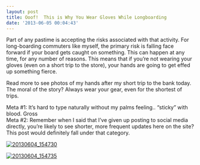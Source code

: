 ```yaml
---
layout: post
title: Ooof!  This is Why You Wear Gloves While Longboarding
date: '2013-06-05 00:04:43'
---
```



Part of any pastime is accepting the risks associated with that activity. For long-boarding commuters like myself, the primary risk is falling face forward if your board gets caught on something. This can happen at any time, for any number of reasons. This means that if you’re not wearing your gloves (even on a short trip to the store), your hands are going to get effed up something fierce.

Read more to see photos of my hands after my short trip to the bank today. The moral of the story? Always wear your gear, even for the shortest of trips.

Meta #1: It’s hard to type naturally without my palms feeling.. “sticky” with blood. Gross  
 Meta #2: Remember when I said that I’ve given up posting to social media directly, you’re likely to see shorter, more frequent updates here on the site? This post would definitely fall under that category.

[![20130604_154730](http://www.hunterdavis.com/content/images/2013/06/20130604_154730-225x300.jpg)](http://www.hunterdavis.com/content/images/2013/06/20130604_154730.jpg)

[![20130604_154735](http://www.hunterdavis.com/content/images/2013/06/20130604_154735-300x225.jpg)](http://www.hunterdavis.com/content/images/2013/06/20130604_154735.jpg)


